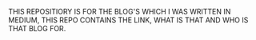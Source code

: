 THIS REPOSITIORY IS FOR THE BLOG'S WHICH I WAS WRITTEN IN MEDIUM, THIS REPO CONTAINS THE LINK, WHAT IS THAT AND WHO IS THAT BLOG FOR.
